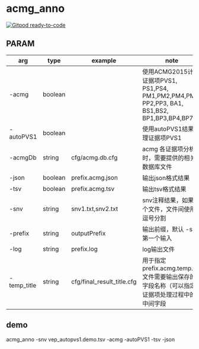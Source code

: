 # acmg_anno <!-- omit in toc -->

[![Gitpod ready-to-code](https://img.shields.io/badge/Gitpod-ready--to--code-blue?logo=gitpod)](https://gitpod.io/#https://github.com/Ben-GO-package/acmg_anno)


## PARAM

| arg         | type    | example                    | note                                                                                         |
| ----------- | ------- | -------------------------- | -------------------------------------------------------------------------------------------- |
| -acmg       | boolean |                            | 使用ACMG2015计算证据项PVS1, PS1,PS4, PM1,PM2,PM4,PM5 PP2,PP3, BA1, BS1,BS2, BP1,BP3,BP4,BP7  |
| -autoPVS1   | boolean |                            | 使用autoPVS1结果处理证据项PVS1                                                               |
| -acmgDb     | string  | cfg/acmg.db.cfg            | acmg 各证据项分析时，需要提供的相关数据库文件                                                |
| -json       | boolean | prefix.acmg.json           | 输出json格式结果                                                                             |
| -tsv        | boolean | prefix.acmg.tsv            | 输出tsv格式结果                                                                              |
| -snv        | string  | snv1.txt,snv2.txt          | snv注释结果，如果多个文件，文件间使用逗号分割                                                |
| -prefix     | string  | outputPrefix               | 输出前缀，默认 -snv 第一个输入                                                               |
| -log        | string  | prefix.log                 | log输出文件                                                                                  |
| -temp_title | string  | cfg/final_result_title.cfg | 用于指定 prefix.acmg.temp.tsv 文件需要输出保存的字段名称（可以指定证据项处理过程中的中间字段 |


## demo
acmg_anno -snv vep_autopvs1.demo.tsv -acmg -autoPVS1 -tsv -json